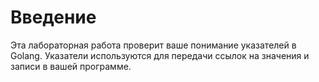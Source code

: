 # Введение

Эта лабораторная работа проверит ваше понимание указателей в Golang. Указатели используются для передачи ссылок на значения и записи в вашей программе.
